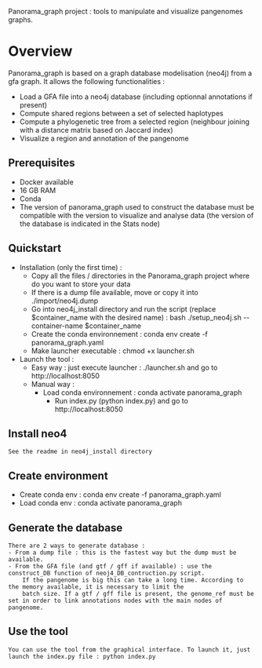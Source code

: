 Panorama_graph project : tools to manipulate and visualize pangenomes graphs.

# Overview
Panorama_graph is based on a graph database modelisation (neo4j) from a gfa graph.
It allows the following functionalities : 
- Load a GFA file into a neo4j database (including optionnal annotations if present)
- Compute shared regions between a set of selected haplotypes
- Compute a phylogenetic tree from a selected region (neighbour joining with a distance matrix based on Jaccard index)
- Visualize a region and annotation of the pangenome

## Prerequisites
- Docker available
- 16 GB RAM
- Conda
- The version of panorama_graph used to construct the database must be compatible with the version to visualize and analyse data (the version of the database is indicated in the Stats node)

## Quickstart
- Installation (only the first time) :
  - Copy all the files / directories in the Panorama_graph project where do you want to store your data
  - If there is a dump file available, move or copy it into ./import/neo4j.dump
  - Go into neo4j_install directory and run the script (replace $container_name with the desired name) : bash ./setup_neo4j.sh --container-name $container_name
  - Create the conda environnement : conda env create -f panorama_graph.yaml 
  - Make launcher executable : chmod +x launcher.sh
- Launch the tool : 
  - Easy way : just execute launcher : ./launcher.sh and go to http://localhost:8050
  - Manual way : 
      - Load conda environnement : conda activate panorama_graph
        - Run index.py (python index.py) and go to http://localhost:8050

## Install neo4
    See the readme in neo4j_install directory

## Create environment
- Create conda env : conda env create -f panorama_graph.yaml
- Load conda env : conda activate panorama_graph

## Generate the database
    There are 2 ways to generate database :
    - From a dump file : this is the fastest way but the dump must be available.
    - From the GFA file (and gtf / gff if available) : use the construct_DB function of neoj4_DB_contruction.py script. 
        If the pangenome is big this can take a long time. According to the memory available, it is necessary to limit the 
        batch size. If a gtf / gff file is present, the genome_ref must be set in order to link annotations nodes with the main nodes of pangenome.

## Use the tool 
    You can use the tool from the graphical interface. To launch it, just launch the index.py file : python index.py